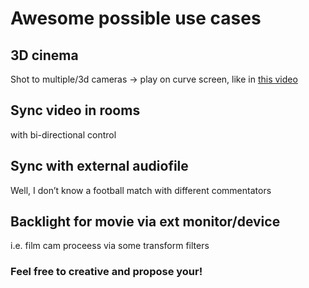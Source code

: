 # Awesome possible use cases

## **3D cinema**   
  Shot to multiple/3d cameras -> play on curve screen, like in [this video](https://youtu.be/PLd-00W2HEg)

## Sync video in rooms   
with bi-directional control

## Sync with external audiofile
Well, I don’t know a football match with different commentators

## Backlight for movie via ext monitor/device
i.e. film cam proceess via some transform filters


### Feel free to creative and propose your! 
 
